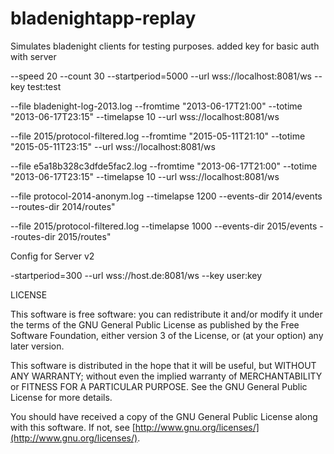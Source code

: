bladenightapp-replay
====================

Simulates bladenight clients for testing purposes.
added key for basic auth with server

--speed 20 --count 30 --startperiod=5000  --url wss://localhost:8081/ws --key test:test

--file bladenight-log-2013.log --fromtime "2013-06-17T21:00" --totime "2013-06-17T23:15" --timelapse 10 --url wss://localhost:8081/ws

--file 2015/protocol-filtered.log --fromtime "2015-05-11T21:10" --totime "2015-05-11T23:15"  --url wss://localhost:8081/ws

--file e5a18b328c3dfde5fac2.log --fromtime "2013-06-17T21:00" --totime "2013-06-17T23:15" --timelapse 10 --url wss://localhost:8081/ws

--file protocol-2014-anonym.log --timelapse 1200 --events-dir 2014/events --routes-dir 2014/routes"

--file 2015/protocol-filtered.log --timelapse 1000  --events-dir 2015/events --routes-dir 2015/routes"

Config for Server v2

-startperiod=300 --url wss://host.de:8081/ws --key user:key

LICENSE

This software is free software: you can redistribute it and/or modify it under the terms of the GNU General Public License as published by
the Free Software Foundation, either version 3 of the License, or (at your option) any later version.

This software is distributed in the hope that it will be useful, but WITHOUT ANY WARRANTY; without even the implied warranty of
MERCHANTABILITY or FITNESS FOR A PARTICULAR PURPOSE.  See the GNU General Public License for more details.

You should have received a copy of the GNU General Public License along with this software.  If not, see [http://www.gnu.org/licenses/](http://www.gnu.org/licenses/).
